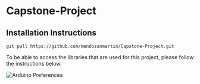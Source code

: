 # Capstone-Project

## Installation Instructions


```cli
git pull https://github.com/mendozanmartin/Capstone-Project.git
```

To be able to access the libraries that are used for this project, please follow the instructions below.

![Arduino Preferences](Capstone-Instruction-Image.png)
